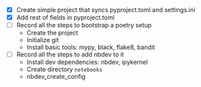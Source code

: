 - [x] Create simple project that syncs pyproject.toml and settings.ini
- [x] Add rest of fields in pyproject.toml
- [ ] Record all the steps to bootstrap a poetry setup
    - Create the project 
    - Initialize git
    - Install basic tools: mypy, black, flake8, bandit
- [ ] Record all the steps to add nbdev to it
    - Install dev dependencies: nbdev, ipykernel
    - Create directory `notebooks`
    - nbdev_create_config
